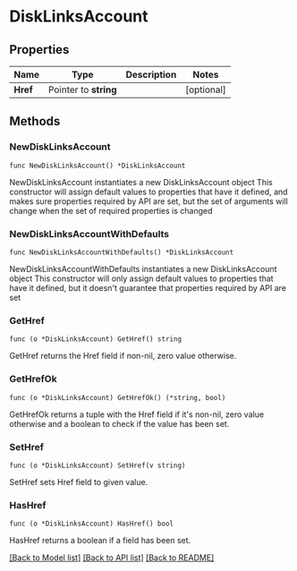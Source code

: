 # DiskLinksAccount

## Properties

Name | Type | Description | Notes
------------ | ------------- | ------------- | -------------
**Href** | Pointer to **string** |  | [optional] 

## Methods

### NewDiskLinksAccount

`func NewDiskLinksAccount() *DiskLinksAccount`

NewDiskLinksAccount instantiates a new DiskLinksAccount object
This constructor will assign default values to properties that have it defined,
and makes sure properties required by API are set, but the set of arguments
will change when the set of required properties is changed

### NewDiskLinksAccountWithDefaults

`func NewDiskLinksAccountWithDefaults() *DiskLinksAccount`

NewDiskLinksAccountWithDefaults instantiates a new DiskLinksAccount object
This constructor will only assign default values to properties that have it defined,
but it doesn't guarantee that properties required by API are set

### GetHref

`func (o *DiskLinksAccount) GetHref() string`

GetHref returns the Href field if non-nil, zero value otherwise.

### GetHrefOk

`func (o *DiskLinksAccount) GetHrefOk() (*string, bool)`

GetHrefOk returns a tuple with the Href field if it's non-nil, zero value otherwise
and a boolean to check if the value has been set.

### SetHref

`func (o *DiskLinksAccount) SetHref(v string)`

SetHref sets Href field to given value.

### HasHref

`func (o *DiskLinksAccount) HasHref() bool`

HasHref returns a boolean if a field has been set.


[[Back to Model list]](../README.md#documentation-for-models) [[Back to API list]](../README.md#documentation-for-api-endpoints) [[Back to README]](../README.md)


